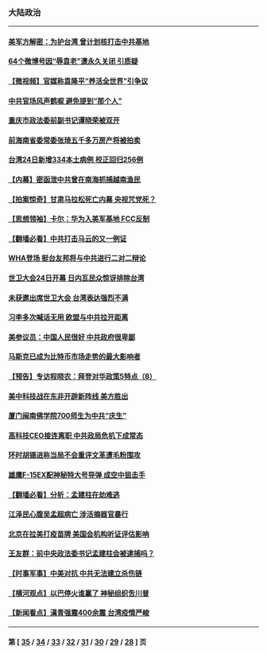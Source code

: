 ### 大陆政治
---
#### [美军方解密：为护台湾 曾计划核打击中共基地](../../pages/ncid277/n12972548.md) 
#### [64个微博号因“辱袁老”遭永久关闭 引质疑](../../pages/ncid277/n12972317.md) 
#### [【微视频】官媒称袁隆平“养活全世界”引争议](../../pages/ncid277/n12972206.md) 
#### [中共官场风声鹤唳 避免提到“那个人”](../../pages/ncid277/n12972046.md) 
#### [重庆市政法委前副书记谭晓荣被双开](../../pages/ncid277/n12971805.md) 
#### [前海南省委常委张琦五千多万房产将被拍卖](../../pages/ncid277/n12971750.md) 
#### [台湾24日新增334本土病例 校正回归256例](../../pages/ncid277/n12971505.md) 
#### [【内幕】密函泄中共曾在南海抓捕越南渔民](../../pages/ncid277/n12966422.md) 
#### [【拍案惊奇】甘肃马拉松死亡内幕 央视咒党死？](../../pages/ncid277/n12970786.md) 
#### [【思想领袖】卡尔：华为入美军基地 FCC反制](../../pages/ncid277/n12906918.md) 
#### [【翻墙必看】中共打击马云的又一例证](../../pages/ncid277/n12970793.md) 
#### [WHA登场 挺台友邦将与中共进行二对二辩论](../../pages/ncid277/n12970853.md) 
#### [世卫大会24日开幕 日内瓦民众惊讶排除台湾](../../pages/ncid277/n12970805.md) 
#### [未获邀出席世卫大会 台湾表达强烈不满](../../pages/ncid277/n12970608.md) 
#### [习李多次喊话无用 欧盟与中共拉开距离](../../pages/ncid277/n12967837.md) 
#### [美参议员：中国人民很好 中共政府很卑鄙](../../pages/ncid277/n12970495.md) 
#### [马斯克已成为比特币市场走势的最大影响者](../../pages/ncid277/n12970363.md) 
#### [【预告】专访程晓农：拜登对华政策5特点（8）](../../pages/ncid277/n12970006.md) 
#### [美中科技战在东非开辟新阵线 美方胜出](../../pages/ncid277/n12968691.md) 
#### [厦门闽南佛学院700师生为中共“庆生”](../../pages/ncid277/n12969600.md) 
#### [高科技CEO接连离职 中共政局危机下成常态](../../pages/ncid277/n12969457.md) 
#### [环时胡锡进称当局不会重评文革遭毛粉围攻](../../pages/ncid277/n12969382.md) 
#### [雄鹰F-15EX配神秘特大号导弹 成空中狙击手](../../pages/ncid277/n12966899.md) 
#### [【翻墙必看】分析：孟建柱在劫难逃](../../pages/ncid277/n12969174.md) 
#### [江泽民心腹吴孟超病亡 涉活摘器官暴行](../../pages/ncid277/n12969112.md) 
#### [北京在拉美打疫苗牌 美国会机构听证评估影响](../../pages/ncid277/n12968990.md) 
#### [王友群：前中央政法委书记孟建柱会被逮捕吗？](../../pages/ncid277/n12969014.md) 
#### [【时事军事】中美对抗 中共无法建立杀伤链](../../pages/ncid277/n12968787.md) 
#### [【横河观点】以巴停火谁赢了 神秘组织吿川普](../../pages/ncid277/n12968780.md) 
#### [【新闻看点】滇青强震400余震 台湾疫情严峻](../../pages/ncid277/n12968714.md) 

---
#### 第 [ [35](./35.md) / [34](./34.md) / [33](./33.md) / [32](./32.md) / [31](./31.md) / [30](./30.md) / [29](./29.md) / [28](./28.md) ] 页
